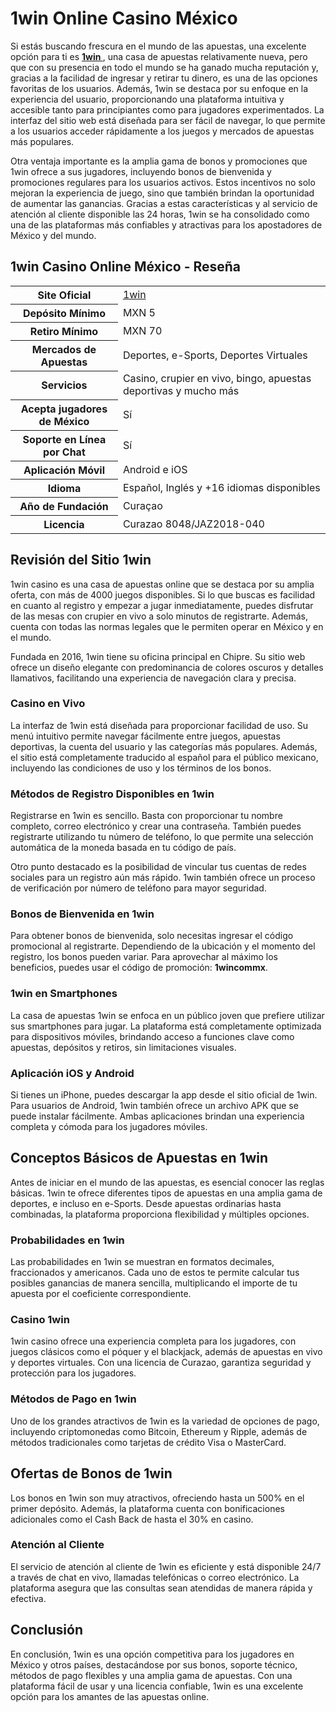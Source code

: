 <h1>1win Online Casino México</h1>
<p>Si estás buscando frescura en el mundo de las apuestas, una excelente opción para ti es <strong><a href="https://1win1.mxt/">1win </a></strong>, una casa de apuestas relativamente nueva, pero que con su presencia en todo el mundo se ha ganado mucha reputación y, gracias a la facilidad de ingresar y retirar tu dinero, es una de las opciones favoritas de los usuarios. Además, 1win se destaca por su enfoque en la experiencia del usuario, proporcionando una plataforma intuitiva y accesible tanto para principiantes como para jugadores experimentados. La interfaz del sitio web está diseñada para ser fácil de navegar, lo que permite a los usuarios acceder rápidamente a los juegos y mercados de apuestas más populares.</p>

<p>Otra ventaja importante es la amplia gama de bonos y promociones que 1win ofrece a sus jugadores, incluyendo bonos de bienvenida y promociones regulares para los usuarios activos. Estos incentivos no solo mejoran la experiencia de juego, sino que también brindan la oportunidad de aumentar las ganancias. Gracias a estas características y al servicio de atención al cliente disponible las 24 horas, 1win se ha consolidado como una de las plataformas más confiables y atractivas para los apostadores de México y del mundo.</p>

<h2>1win Casino Online México - Reseña</h2>

<table>
  <tr>
    <th>Site Oficial</th>
    <td><a href="https://1win1.mxt/">1win </a></td>
  </tr>
  <tr>
    <th>Depósito Mínimo</th>
    <td>MXN 5</td>
  </tr>
  <tr>
    <th>Retiro Mínimo</th>
    <td>MXN 70</td>
  </tr>
  <tr>
    <th>Mercados de Apuestas</th>
    <td>Deportes, e-Sports, Deportes Virtuales</td>
  </tr>
  <tr>
    <th>Servicios</th>
    <td>Casino, crupier en vivo, bingo, apuestas deportivas y mucho más</td>
  </tr>
  <tr>
    <th>Acepta jugadores de México</th>
    <td>Sí</td>
  </tr>
  <tr>
    <th>Soporte en Línea por Chat</th>
    <td>Sí</td>
  </tr>
  <tr>
    <th>Aplicación Móvil</th>
    <td>Android e iOS</td>
  </tr>
  <tr>
    <th>Idioma</th>
    <td>Español, Inglés y +16 idiomas disponibles</td>
  </tr>
  <tr>
    <th>Año de Fundación</th>
    <td>Curaçao</td>
  </tr>
  <tr>
    <th>Licencia</th>
    <td>Curazao 8048/JAZ2018-040</td>
  </tr>
</table>

<h2>Revisión del Sitio 1win</h2>
<p>1win casino es una casa de apuestas online que se destaca por su amplia oferta, con más de 4000 juegos disponibles. Si lo que buscas es facilidad en cuanto al registro y empezar a jugar inmediatamente, puedes disfrutar de las mesas con crupier en vivo a solo minutos de registrarte. Además, cuenta con todas las normas legales que le permiten operar en México y en el mundo.</p>

<p>Fundada en 2016, 1win tiene su oficina principal en Chipre. Su sitio web ofrece un diseño elegante con predominancia de colores oscuros y detalles llamativos, facilitando una experiencia de navegación clara y precisa.</p>

<h3>Casino en Vivo</h3>
<p>La interfaz de 1win está diseñada para proporcionar facilidad de uso. Su menú intuitivo permite navegar fácilmente entre juegos, apuestas deportivas, la cuenta del usuario y las categorías más populares. Además, el sitio está completamente traducido al español para el público mexicano, incluyendo las condiciones de uso y los términos de los bonos.</p>

<h3>Métodos de Registro Disponibles en 1win</h3>
<p>Registrarse en 1win es sencillo. Basta con proporcionar tu nombre completo, correo electrónico y crear una contraseña. También puedes registrarte utilizando tu número de teléfono, lo que permite una selección automática de la moneda basada en tu código de país.</p>

<p>Otro punto destacado es la posibilidad de vincular tus cuentas de redes sociales para un registro aún más rápido. 1win también ofrece un proceso de verificación por número de teléfono para mayor seguridad.</p>

<h3>Bonos de Bienvenida en 1win</h3>
<p>Para obtener bonos de bienvenida, solo necesitas ingresar el código promocional al registrarte. Dependiendo de la ubicación y el momento del registro, los bonos pueden variar. Para aprovechar al máximo los beneficios, puedes usar el código de promoción: <strong>1wincommx</strong>.</p>

<h3>1win en Smartphones</h3>
<p>La casa de apuestas 1win se enfoca en un público joven que prefiere utilizar sus smartphones para jugar. La plataforma está completamente optimizada para dispositivos móviles, brindando acceso a funciones clave como apuestas, depósitos y retiros, sin limitaciones visuales.</p>

<h3>Aplicación iOS y Android</h3>
<p>Si tienes un iPhone, puedes descargar la app desde el sitio oficial de 1win. Para usuarios de Android, 1win también ofrece un archivo APK que se puede instalar fácilmente. Ambas aplicaciones brindan una experiencia completa y cómoda para los jugadores móviles.</p>

<h2>Conceptos Básicos de Apuestas en 1win</h2>
<p>Antes de iniciar en el mundo de las apuestas, es esencial conocer las reglas básicas. 1win te ofrece diferentes tipos de apuestas en una amplia gama de deportes, e incluso en e-Sports. Desde apuestas ordinarias hasta combinadas, la plataforma proporciona flexibilidad y múltiples opciones.</p>

<h3>Probabilidades en 1win</h3>
<p>Las probabilidades en 1win se muestran en formatos decimales, fraccionados y americanos. Cada uno de estos te permite calcular tus posibles ganancias de manera sencilla, multiplicando el importe de tu apuesta por el coeficiente correspondiente.</p>

<h3>Casino 1win</h3>
<p>1win casino ofrece una experiencia completa para los jugadores, con juegos clásicos como el póquer y el blackjack, además de apuestas en vivo y deportes virtuales. Con una licencia de Curazao, garantiza seguridad y protección para los jugadores.</p>

<h3>Métodos de Pago en 1win</h3>
<p>Uno de los grandes atractivos de 1win es la variedad de opciones de pago, incluyendo criptomonedas como Bitcoin, Ethereum y Ripple, además de métodos tradicionales como tarjetas de crédito Visa o MasterCard.</p>

<h2>Ofertas de Bonos de 1win</h2>
<p>Los bonos en 1win son muy atractivos, ofreciendo hasta un 500% en el primer depósito. Además, la plataforma cuenta con bonificaciones adicionales como el Cash Back de hasta el 30% en casino.</p>

<h3>Atención al Cliente</h3>
<p>El servicio de atención al cliente de 1win es eficiente y está disponible 24/7 a través de chat en vivo, llamadas telefónicas o correo electrónico. La plataforma asegura que las consultas sean atendidas de manera rápida y efectiva.</p>

<h2>Conclusión</h2>
<p>En conclusión, 1win es una opción competitiva para los jugadores en México y otros países, destacándose por sus bonos, soporte técnico, métodos de pago flexibles y una amplia gama de apuestas. Con una plataforma fácil de usar y una licencia confiable, 1win es una excelente opción para los amantes de las apuestas online.</p>
